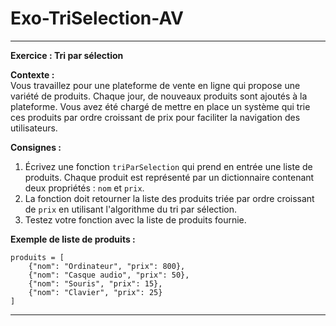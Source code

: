 # Exo-TriSelection-AV

---

**Exercice : Tri par sélection**

**Contexte :**  
Vous travaillez pour une plateforme de vente en ligne qui propose une variété de produits. Chaque jour, de nouveaux produits sont ajoutés à la plateforme. Vous avez été chargé de mettre en place un système qui trie ces produits par ordre croissant de prix pour faciliter la navigation des utilisateurs.

**Consignes :**

1. Écrivez une fonction `triParSelection` qui prend en entrée une liste de produits. Chaque produit est représenté par un dictionnaire contenant deux propriétés : `nom` et `prix`.
2. La fonction doit retourner la liste des produits triée par ordre croissant de `prix` en utilisant l'algorithme du tri par sélection.
3. Testez votre fonction avec la liste de produits fournie.

**Exemple de liste de produits :**
```pseudo-code
produits = [
    {"nom": "Ordinateur", "prix": 800},
    {"nom": "Casque audio", "prix": 50},
    {"nom": "Souris", "prix": 15},
    {"nom": "Clavier", "prix": 25}
]
```

---
